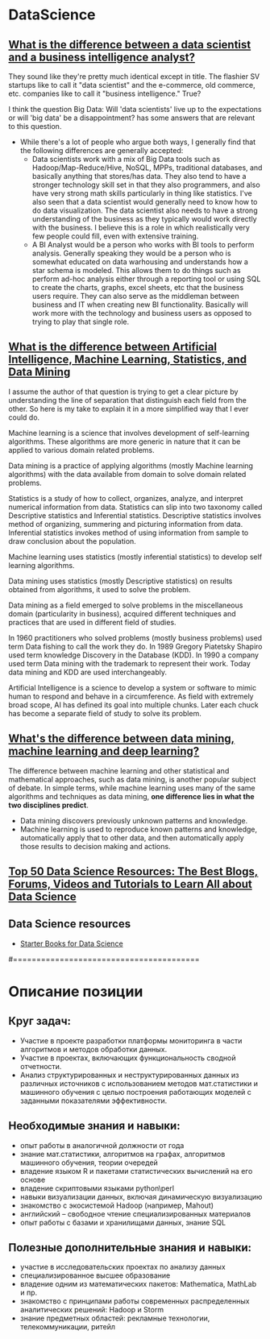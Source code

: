 # DataScience

## [What is the difference between a data scientist and a business intelligence analyst?](http://devres.zoomquiet.io/data/20121120180245/index.html)

They sound like they're pretty much identical except in title. The flashier SV startups like to call it "data scientist" and the e-commerce, old commerce, etc. companies like to call it "business intelligence." True?
  
I think the question Big Data: Will 'data scientists' live up to the expectations or will 'big data' be a disappointment? has some answers that are relevant to this question.

- While there's a lot of people who argue both ways, I generally find that the following differences are generally accepted:
   - Data scientists work with a mix of Big Data tools such as Hadoop/Map-Reduce/Hive, NoSQL, MPPs, traditional databases, and basically anything that stores/has data.  They also tend to have a stronger technology skill set in that they also programmers, and also have very strong math skills particularly in thing like statistics.  I've also seen that a data scientist would generally need to know how to do data visualization.  The data scientist also needs to have a strong understanding of the business as they typically would work directly with the business.  I believe this is a role in which realistically very few people could fill, even with extensive training.
   - A BI Analyst would be a person who works with BI tools to perform analysis. Generally speaking they would be a person who is somewhat educated on data warhousing and understands how a star schema is modeled.  This allows them to do things such as perform ad-hoc analysis either through a reporting tool or using SQL to create the charts, graphs, excel sheets, etc that the business users require.  They can also serve as the middleman between business and IT when creating new BI functionality.  Basically will work more with the technology and business users as opposed to trying to play that single role.

## [What is the difference between Artificial Intelligence, Machine Learning, Statistics, and Data Mining](http://shakthydoss.com/what-is-the-difference-between-artificial-intelligence-machine-learning-statistics-and-data-mining/)

I assume the author of that question is trying to get a clear picture by understanding the line of separation that distinguish each field from the other. So here is my take to explain it in a more simplified way that I ever could do.

Machine learning is a science that involves development of self-learning algorithms. These algorithms are more generic in nature that it can be applied to various domain related problems.

Data mining is a practice of applying algorithms (mostly Machine learning algorithms) with the data available from domain to solve domain related problems.

Statistics is a study of how to collect, organizes, analyze, and interpret numerical information from data. Statistics can slip into two taxonomy called Descriptive statistics and Inferential statistics. Descriptive statistics involves method of organizing, summering and picturing information from data. Inferential statistics invokes method of using information from sample to draw conclusion about the population.

Machine learning uses statistics (mostly inferential statistics) to develop self learning algorithms.

Data mining uses statistics (mostly Descriptive statistics) on results obtained from algorithms, it used to solve the problem.

Data mining as a field emerged to solve problems in the miscellaneous domain (particularity in business), acquired different techniques and practices that are used in different field of studies.

In 1960 practitioners who solved problems (mostly business problems) used term Data fishing to call the work they do. In 1989 Gregory Piatetsky Shapiro used term knowledge Discovery in the Database (KDD). In 1990 a company used term Data mining with the trademark to represent their work. Today data mining and KDD are used interchangeably.

Artificial Intelligence is a science to develop a system or software to mimic human to respond and behave in a circumference. As field with extremely broad scope, AI has defined its goal into multiple chunks. Later each chuck has become a separate field of study to solve its problem.

## [What's the difference between data mining, machine learning and deep learning?](http://www.sas.com/en_us/insights/analytics/machine-learning.html)

The difference between machine learning and other statistical and mathematical approaches, such as data mining, is another popular subject of debate. In simple terms, while machine learning uses many of the same algorithms and techniques as data mining, **one difference lies in what the two disciplines predict**.

- Data mining discovers previously unknown patterns and knowledge.
- Machine learning is used to reproduce known patterns and knowledge, automatically apply that to other data, and then automatically apply those results to decision making and actions.

## [Top 50 Data Science Resources: The Best Blogs, Forums, Videos and Tutorials to Learn All about Data Science](http://www.ngdata.com/top-data-science-resources/)

## Data Science resources
- [Starter Books for Data Science](http://www.exploringdatascience.com/featured/starter-books-data-science/)


#========================================
# Описание позиции
## Круг задач:
- Участие в проекте разработки платформы мониторинга в части алгоритмов и методов обработки данных.
- Участие в проектах, включающих функциональность сводной отчетности.
- Анализ структурированных и неструктурированных данных из различных источников с использованием методов мат.статистики и машинного обучения с целью построения работающих моделей с заданными показателями эффективности.

## Необходимые знания и навыки:
- опыт работы в аналогичной должности от года
- знание мат.статистики, алгоритмов на графах, алгоритмов машинного обучения, теории очередей
- владение языком R и пакетами статистических вычислений на его основе
- владение скриптовыми языками python\perl
- навыки визуализации данных, включая динамическую визуализацию
- знакомство с экосистемой Hadoop (например, Mahout)
- английский – свободное чтение специализированных материалов
- опыт работы с базами и хранилищами данных, знание SQL

## Полезные дополнительные знания и навыки:
- участие в исследовательских проектах по анализу данных
- специализированное высшее образование
- владение одним из математических пакетов: Mathematica, MathLab и пр.
- знакомство с принципами работы современных распределенных аналитических решений: Hadoop и Storm
- знание предметных областей: рекламные технологии, телекоммуникации, ритейл
